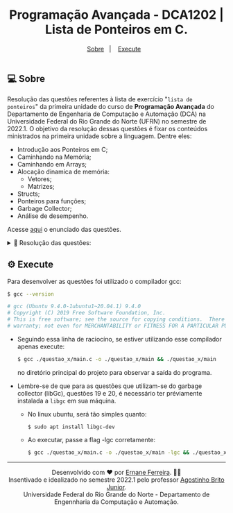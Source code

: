 <h1 align="center">
   Programação Avançada - DCA1202 | Lista de Ponteiros em C.
</h1>

<div align="center">
  <a href="#-Projeto">Sobre</a>&nbsp;&nbsp;&nbsp;|&nbsp;&nbsp;&nbsp;
  <a href="#-Execute">Execute</a>&nbsp;&nbsp;&nbsp;
</div>

<br>

## 💻 Sobre

Resolução das questões referentes à lista de exercício "`lista de ponteiros`" da primeira unidade do curso de **Programação Avançada** do Departamento de Engenharia de Computação e Automação (DCA) na Universidade Federal do Rio Grande do Norte (UFRN) no semestre de 2022.1. O objetivo da resolução dessas questões é fixar os conteúdos ministrados na primeira unidade sobre a linguagem. Dentre eles: 
  - Introdução aos Ponteiros em C;
  - Caminhando na Memória;
  - Caminhando em Arrays;
  - Alocação dinamica de memória:
    - Vetores;
    - Matrizes;
  - Structs;
  - Ponteiros para funções;
  - Garbage Collector;
  - Análise de desempenho.  

  Acesse [aqui](https://github.com/ErnaneJ/ponteiros_PA/blob/master/docs/lista_ponteiros.pdf) o enunciado das questões.

  <details>
    <summary>📝 Resolução das questões:</summary>
    📌 <a href="https://github.com/ErnaneJ/ponteiros_PA/tree/master/questao_01">Questão 1;</a><br>
    📌 <a href="https://github.com/ErnaneJ/ponteiros_PA/tree/master/questao_02">Questão 2;</a><br>
    📌 <a href="https://github.com/ErnaneJ/ponteiros_PA/tree/master/questao_03">Questão 3;</a><br>
    📌 <a href="https://github.com/ErnaneJ/ponteiros_PA/tree/master/questao_04">Questão 4;</a><br>
    📌 <a href="https://github.com/ErnaneJ/ponteiros_PA/tree/master/questao_05">Questão 5;</a><br>
    📌 <a href="https://github.com/ErnaneJ/ponteiros_PA/tree/master/questao_06">Questão 6;</a><br>
    📌 <a href="https://github.com/ErnaneJ/ponteiros_PA/tree/master/questao_07">Questão 7;</a><br>
    📌 <a href="https://github.com/ErnaneJ/ponteiros_PA/tree/master/questao_08">Questão 8;</a><br>
    📌 <a href="https://github.com/ErnaneJ/ponteiros_PA/tree/master/questao_09">Questão 9;</a><br>
    📌 <a href="https://github.com/ErnaneJ/ponteiros_PA/tree/master/questao_10">Questão10;</a><br>
    📌 <a href="https://github.com/ErnaneJ/ponteiros_PA/tree/master/questao_11">Questão11;</a><br>
    📌 <a href="https://github.com/ErnaneJ/ponteiros_PA/tree/master/questao_12">Questão12;</a><br>
    📌 <a href="https://github.com/ErnaneJ/ponteiros_PA/tree/master/questao_13">Questão13;</a><br>
    📌 <a href="https://github.com/ErnaneJ/ponteiros_PA/tree/master/questao_14">Questão14;</a><br>
    📌 <a href="https://github.com/ErnaneJ/ponteiros_PA/tree/master/questao_15">Questão15;</a><br>
    📌 <a href="https://github.com/ErnaneJ/ponteiros_PA/tree/master/questao_16">Questão16;</a><br>
    📌 <a href="https://github.com/ErnaneJ/ponteiros_PA/tree/master/questao_17">Questão17;</a><br>
    📌 <a href="https://github.com/ErnaneJ/ponteiros_PA/tree/master/questao_18">Questão18;</a><br>
    📌 <a href="https://github.com/ErnaneJ/ponteiros_PA/tree/master/questao_19">Questão19;</a><br>
    📌 <a href="https://github.com/ErnaneJ/ponteiros_PA/tree/master/questao_20">Questão20.</a><br>
  </details>

## ⚙️ Execute

Para desenvolver as questões foi utilizado o compilador gcc:

```bash
$ gcc --version

# gcc (Ubuntu 9.4.0-1ubuntu1~20.04.1) 9.4.0
# Copyright (C) 2019 Free Software Foundation, Inc.
# This is free software; see the source for copying conditions.  There is NO
# warranty; not even for MERCHANTABILITY or FITNESS FOR A PARTICULAR PURPOSE.
```

- Seguindo essa linha de raciocíno, se estiver utilizando esse compilador apenas execute:
  ```bash
  $ gcc ./questao_x/main.c -o ./questao_x/main && ./questao_x/main
  ```
  no diretório principal do projeto para observar a saída do programa.

- Lembre-se de que para as questões que utilizam-se do garbage collector (libGc), questões 19 e 20, é necessário ter préviamente instalada a `libgc` em sua máquina.
  - No linux ubuntu, será tão simples quanto:
    ```
    $ sudo apt install libgc-dev
    ```
  - Ao executar, passe a flag -lgc corretamente:
    ```bash
    $ gcc ./questao_x/main.c -o ./questao_x/main -lgc && ./questao_x/main
    ```
---

<div align="center">
  Desenvolvido com ❤ por <a href="https://www.ernane.dev/">Ernane Ferreira</a>. 👋🏻<br/> Insentivado e idealizado no semestre 2022.1 pelo professor <a href="https://agostinhobritojr.github.io/">Agostinho Brito Junior</a>. <br> Universidade Federal do Rio Grande do Norte - Departamento de Engennharia da Computação e Automação.
</div>
